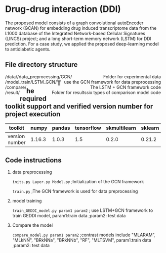 # Drug-drug interaction (DDI)
The proposed model consists of a graph convolutional autoEncoder network (GCAN) for embedding drug induced transcriptome data from the L1000 database of the Integrated Network-based Cellular Signatures (LINCS) project; and a long short-term memory network (LSTM) for DDI prediction. For a case study, we applied the proposed deep-learning model to antidiabetic agents.

## File directory structure
<div>
    <div style="float:left">/data/</div>
    <div style="float:right">Folder for experimental data</div>
</div>

<div>
    <div style="float:left">/data_preprocessing/GCN/</div>
    <div style="float:right">use the GCN framework for data preprocessing</div>
</div>

<div>
    <div style="float:left">/model_train/LSTM_GCN/</div>
    <div style="float:right">The LSTM + GCN framework code</div>
</div>

<div>
    <div style="float:left">/compare/</div>
    <div style="float:right">six types of comparison model code</div>
</div>

<div>
    <div style="float:left">/result/</div>
    <div style="float:right">Folder for results</div>
</div>

## The required toolkit support and verified version number for project execution

| toolkit    | numpy  |pandas  |tensorflow |skmultilearn  |sklearn  |
| ----------| -------| -------| ----------| -------------| --------| 
| version number    | 1.16.3|1.0.3| 1.5| 0.2.0 | 0.21.2|

## Code instructions

1. data preprocessing

   `inits.py Layer.py Model.py` ;Initialization of the GCN framework
   
   `train.py` ;The GCN framework is used for data preprocessing
    
2. model training
   
   `train_GEDDI_model.py param1 param2` ; use LSTM+GCN framework to train GEDDI model, param1:train data ;param2: test data

3. Compare the model

   `compare_model.py param1 param2`  ;contrast models include "MLARAM", "MLkNN", "BRkNNa", "BRkNNb", "RF", "MLTSVM", param1:train data ;param2: test data
    
    
    
